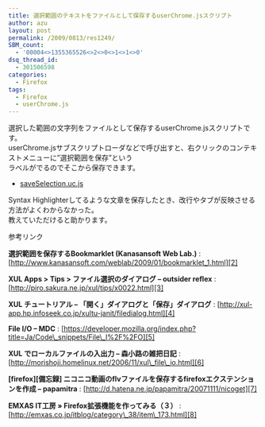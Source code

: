 ```yaml
---
title: 選択範囲のテキストをファイルとして保存するuserChrome.jsスクリプト
author: azu
layout: post
permalink: /2009/0813/res1249/
SBM_count:
  - '00004<>1355365526<>2<>0<>1<>1<>0'
dsq_thread_id:
  - 301506598
categories:
  - Firefox
tags:
  - Firefox
  - userChrome.js
---
```

選択した範囲の文字列をファイルとして保存するuserChrome.jsスクリプトです。  
userChrome.jsサブスクリプトローダなどで呼び出すと、右クリックのコンテキストメニューに&#8221;選択範囲を保存&#8221;という  
ラベルがでるのでそこから保存できます。

*   [saveSelection.uc.js][1]

Syntax Highlighterしてるような文章を保存したとき、改行やタブが反映させる方法がよくわからなかった。  
教えていただけると助かります。

参考リンク

**選択範囲を保存するBookmarklet (Kanasansoft Web Lab.)**
:   [http://www.kanasansoft.com/weblab/2009/01/bookmarklet_1.html][2]

**XUL Apps > Tips > ファイル選択のダイアログ &#8211; outsider reflex**
:   [http://piro.sakura.ne.jp/xul/tips/x0022.html][3]

**XUL チュートリアル &#8211; 「開く」ダイアログと「保存」ダイアログ**
:   [http://xul-app.hp.infoseek.co.jp/xultu-janit/filedialog.html][4]

**File I/O &#8211; MDC**
:   [https://developer.mozilla.org/index.php?title=Ja/Code\_snippets/File\_I%2F%2FO][5]

**XUL でローカルファイルの入出力 &#8211; 森小路の雑把日記**
:   [http://morishoji.homelinux.net/2006/11/xul\_file\_io.html][6]

**\[firefox\]\[備忘録\] ニコニコ動画のflvファイルを保存するfirefoxエクステンションを作成 &#8211; papamitra**
:   [http://d.hatena.ne.jp/papamitra/20071111/nicoget][7]

**EMXAS IT工房 » Firefox拡張機能を作ってみる（３）**
:   [http://emxas.co.jp/itblog/category\_38/item\_173.html][8]

&nbsp;

 [1]: https://efcl.info/wp-content/uploads/2009/08/saveSelection.uc_.js
 [2]: http://www.kanasansoft.com/weblab/2009/01/bookmarklet_1.html "選択範囲を保存するBookmarklet (Kanasansoft Web Lab.)"
 [3]: http://piro.sakura.ne.jp/xul/tips/x0022.html "XUL Apps > Tips > ファイル選択のダイアログ - outsider reflex"
 [4]: http://xul-app.hp.infoseek.co.jp/xultu-janit/filedialog.html "XUL チュートリアル - 「開く」ダイアログと「保存」ダイアログ"
 [5]: https://developer.mozilla.org/index.php?title=Ja/Code_snippets/File_I%2F%2FO "File I/O - MDC"
 [6]: http://morishoji.homelinux.net/2006/11/xul_file_io.html "XUL でローカルファイルの入出力 - 森小路の雑把日記"
 [7]: http://d.hatena.ne.jp/papamitra/20071111/nicoget "[firefox][備忘録] ニコニコ動画のflvファイルを保存するfirefoxエクステンションを作成 - papamitra"
 [8]: http://emxas.co.jp/itblog/category_38/item_173.html "EMXAS IT工房 » Firefox拡張機能を作ってみる（３）"
